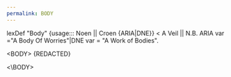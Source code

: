 ```yaml
---
permalink: BODY
---
```

lexDef "Body" {usage::: Noen || Croen {ARIA|DNE}} < A Veil || N.B. ARIA var ="A Body Of Worries"|DNE var = "A Work of Bodies".




\<BODY>
{REDACTED}

\<\BODY>